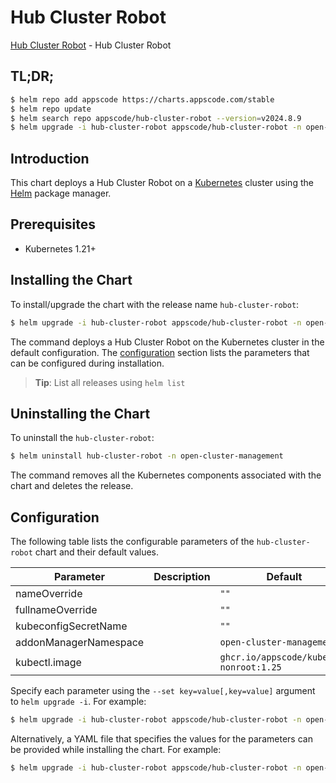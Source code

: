 # Hub Cluster Robot

[Hub Cluster Robot](https://github.com/kluster-manager) - Hub Cluster Robot

## TL;DR;

```bash
$ helm repo add appscode https://charts.appscode.com/stable
$ helm repo update
$ helm search repo appscode/hub-cluster-robot --version=v2024.8.9
$ helm upgrade -i hub-cluster-robot appscode/hub-cluster-robot -n open-cluster-management --create-namespace --version=v2024.8.9
```

## Introduction

This chart deploys a Hub Cluster Robot on a [Kubernetes](http://kubernetes.io) cluster using the [Helm](https://helm.sh) package manager.

## Prerequisites

- Kubernetes 1.21+

## Installing the Chart

To install/upgrade the chart with the release name `hub-cluster-robot`:

```bash
$ helm upgrade -i hub-cluster-robot appscode/hub-cluster-robot -n open-cluster-management --create-namespace --version=v2024.8.9
```

The command deploys a Hub Cluster Robot on the Kubernetes cluster in the default configuration. The [configuration](#configuration) section lists the parameters that can be configured during installation.

> **Tip**: List all releases using `helm list`

## Uninstalling the Chart

To uninstall the `hub-cluster-robot`:

```bash
$ helm uninstall hub-cluster-robot -n open-cluster-management
```

The command removes all the Kubernetes components associated with the chart and deletes the release.

## Configuration

The following table lists the configurable parameters of the `hub-cluster-robot` chart and their default values.

|       Parameter       | Description |                      Default                       |
|-----------------------|-------------|----------------------------------------------------|
| nameOverride          |             | <code>""</code>                                    |
| fullnameOverride      |             | <code>""</code>                                    |
| kubeconfigSecretName  |             | <code>""</code>                                    |
| addonManagerNamespace |             | <code>open-cluster-management</code>               |
| kubectl.image         |             | <code>ghcr.io/appscode/kubectl-nonroot:1.25</code> |


Specify each parameter using the `--set key=value[,key=value]` argument to `helm upgrade -i`. For example:

```bash
$ helm upgrade -i hub-cluster-robot appscode/hub-cluster-robot -n open-cluster-management --create-namespace --version=v2024.8.9 --set addonManagerNamespace=open-cluster-management
```

Alternatively, a YAML file that specifies the values for the parameters can be provided while
installing the chart. For example:

```bash
$ helm upgrade -i hub-cluster-robot appscode/hub-cluster-robot -n open-cluster-management --create-namespace --version=v2024.8.9 --values values.yaml
```
